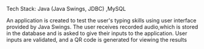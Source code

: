 Tech Stack: Java (Java Swings, JDBC) ,MySQL

An application is created to test the user's typing skills using user interface provided by Java Swings.
The user receives recorded audio,which is stored in the database and is asked to give their inputs to the 
application.
User inputs are validated, and a QR code is generated for viewing the results
